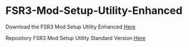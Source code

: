 # FSR3-Mod-Setup-Utility-Enhanced
Download the  FSR3 Mod Setup Utility Enhanced [Here](https://sharemods.com/w7pjcuutdxht/FSR3_v2.4.rar.html)

Repository FSR3 Mod Setup Utility Standard Version [Here](https://github.com/P4TOLINO06/FSR3.0-Mod-Setup-Utility)
 